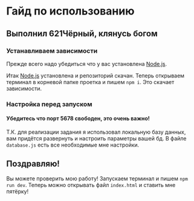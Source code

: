 # Гайд по использованию

## Выполнил 621Чёрный, клянусь богом

### Устанавливаем зависимости

Прежде всего надо убедиться что у вас установлена [Node.js](https://nodejs.org/en/download).

Итак [Node.js](https://nodejs.org/en/download) установлена и репозиторий скачан.
Теперь открываем терминал в корневой папке проетка и пишем `npm i`. Это скачает зависимости.

### Настройка перед запуском

#### Убедитесь что порт 5678 свободен, это очень важно!

Т.К. для реализации задания я использовал локальную базу данных, вам придётся развернуть и настроить параметры вашей бд.
В файле `database.js` есть все необходимые мне настройки.

## Поздравляю!

Вы можете проверить мою работу!
Запускаем терминал и пишем `npm run dev`. Теперь можно открывать файл `index.html` и ставить мне пятёрку!
